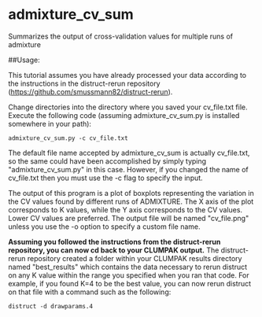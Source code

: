 # admixture_cv_sum
Summarizes the output of cross-validation values for multiple runs of admixture

##Usage:

This tutorial assumes you have already processed your data according to the instructions in the distruct-rerun repository (https://github.com/smussmann82/distruct-rerun).

Change directories into the directory where you saved your cv_file.txt file.  Execute the following code (assuming admixture_cv_sum.py is installed somewhere in your path):
```
admixture_cv_sum.py -c cv_file.txt
```
The default file name accepted by admixture_cv_sum is actually cv_file.txt, so the same could have been accomplished by simply typing "admixture_cv_sum.py" in this case.  However, if you changed the name of cv_file.txt then you must use the -c flag to specify the input.

The output of this program is a plot of boxplots representing the variation in the CV values found by different runs of ADMIXTURE.  The X axis of the plot corresponds to K values, while the Y axis corresponds to the CV values.  Lower CV values are preferred.  The output file will be named "cv_file.png" unless you use the -o option to specify a custom file name.  

**Assuming you followed the instructions from the distruct-rerun repository, you can now cd back to your CLUMPAK output.**  The distruct-rerun repository created a folder within your CLUMPAK results directory named "best_results" which contains the data necessary to rerun distruct on any K value within the range you specified when you ran that code.  For example, if you found K=4 to be the best value, you can now rerun distruct on that file with a command such as the following:
```
distruct -d drawparams.4
```
